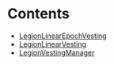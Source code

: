 

# Contents
- [LegionLinearEpochVesting](LegionLinearEpochVesting.sol/contract.LegionLinearEpochVesting.md)
- [LegionLinearVesting](LegionLinearVesting.sol/contract.LegionLinearVesting.md)
- [LegionVestingManager](LegionVestingManager.sol/abstract.LegionVestingManager.md)
